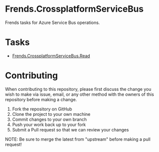 # Frends.CrossplatformServiceBus

Frends tasks for Azure Service Bus operations.

# Tasks

- [Frends.CrossplatformServiceBus.Read](Frends.CrossplatformServiceBus.Read/README.md)

# Contributing
When contributing to this repository, please first discuss the change you wish to make via issue, email, or any other method with the owners of this repository before making a change.

1. Fork the repository on GitHub
2. Clone the project to your own machine
3. Commit changes to your own branch
4. Push your work back up to your fork
5. Submit a Pull request so that we can review your changes

NOTE: Be sure to merge the latest from "upstream" before making a pull request!